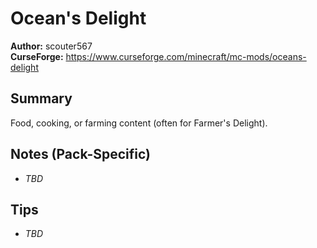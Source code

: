 # Ocean's Delight

**Author:** scouter567  
**CurseForge:** https://www.curseforge.com/minecraft/mc-mods/oceans-delight

## Summary
Food, cooking, or farming content (often for Farmer's Delight).

## Notes (Pack-Specific)
- _TBD_

## Tips
- _TBD_

